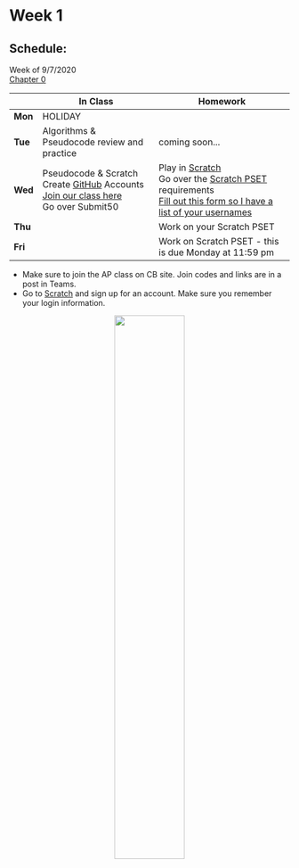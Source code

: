 # Week 1

## Schedule:

Week of 9/7/2020  
[Chapter 0](\ap\curriculum\0)  

  |       |In Class               |Homework   |
  |-------|---------              |---------  |
  |**Mon**|HOLIDAY | |
  |**Tue**|Algorithms & Pseudocode review and practice |coming soon... |
  |**Wed**|Pseudocode & Scratch<br>Create [GitHub](https://github.com/join) Accounts<br>[Join our class here](https://submit.cs50.io/invites/58a97a3c65e84665a08f96ad2079f55c)<br>Go over Submit50 |Play in [Scratch](https://scratch.mit.edu)<br>Go over the [Scratch PSET](https://cs50.harvard.edu/ap/2021/curriculum/x/psets/0/scratch/) requirements<br>[Fill out this form so I have a list of your usernames](https://forms.office.com/Pages/ResponsePage.aspx?id=pzkNu6tRKkuypSiSsDYamccaKXZ-XoNApSiIBzYo6sNUQTIxT1ZEVUpOTTZaVTlRRUYwTFU5SURJUi4u) |
  |**Thu**| |Work on your Scratch PSET |
  |**Fri**| |Work on Scratch PSET - this is due Monday at 11:59 pm |

  - Make sure to join the AP class on CB site. Join codes and links are in a post in Teams.
  - Go to [Scratch](https://scratch.mit.edu) and sign up for an account. Make sure you remember your login information. 

<div style="text-align:center">
<img src="" alt="" width="50%">
</div>
